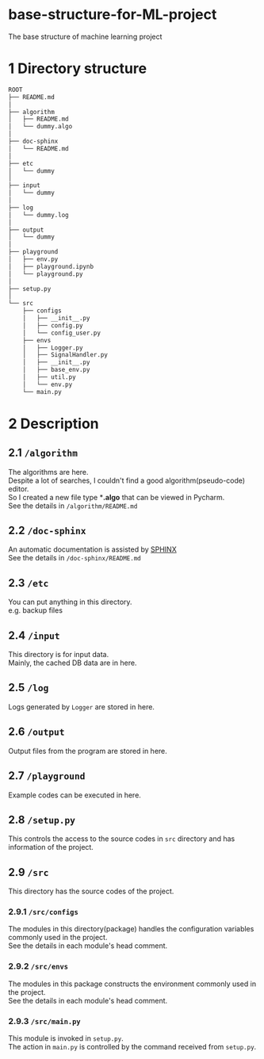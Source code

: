 # base-structure-for-ML-project
The base structure of machine learning project

# 1 Directory structure 

```bash
ROOT
├── README.md
│
├── algorithm
│   ├── README.md
│   └── dummy.algo
│
├── doc-sphinx
│   └── README.md
│
├── etc
│   └── dummy
│
├── input
│   └── dummy
│
├── log
│   └── dummy.log
│
├── output
│   └── dummy
│
├── playground
│   ├── env.py
│   ├── playground.ipynb
│   └── playground.py
│
├── setup.py
│
└── src
    ├── configs
    │   ├── __init__.py
    │   ├── config.py
    │   └── config_user.py
    ├── envs
    │   ├── Logger.py
    │   ├── SignalHandler.py
    │   ├── __init__.py
    │   ├── base_env.py
    │   ├── util.py
    │   └── env.py
    └── main.py
```


# 2 Description
## 2.1 `/algorithm`
The algorithms are here.  
Despite a lot of searches, I couldn't find a good algorithm(pseudo-code) editor.  
So I created a new file type ***.algo** that can be viewed in Pycharm.  
See the details in `/algorithm/README.md` 

## 2.2 `/doc-sphinx` 
An automatic documentation is assisted by [SPHINX](https://www.sphinx-doc.org/en/master/)  
See the details in `/doc-sphinx/README.md`

## 2.3 `/etc` 
You can put anything in this directory.  
e.g. backup files

## 2.4 `/input` 
This directory is for input data.  
Mainly, the cached DB data are in here.

## 2.5 `/log` 
Logs generated by `Logger` are stored in here.

## 2.6 `/output` 
Output files from the program are stored in here.

## 2.7 `/playground` 
Example codes can be executed in here.

## 2.8 `/setup.py`
This controls the access to the source codes in `src` directory and has information of the project.

## 2.9 `/src` 
This directory has the source codes of the project.

### 2.9.1 `/src/configs` 
The modules in this directory(package) handles the configuration variables commonly used in the project.  
See the details in each module's head comment.

### 2.9.2 `/src/envs` 
The modules in this package constructs the environment commonly used in the project.  
See the details in each module's head comment.

### 2.9.3 `/src/main.py`
This module is invoked in `setup.py`.  
The action in `main.py` is controlled by the command received from `setup.py`.
